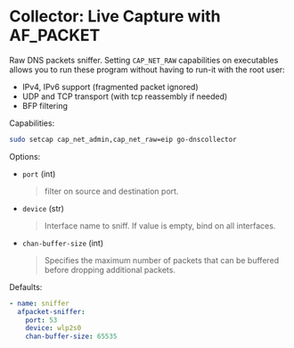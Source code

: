 # Collector: Live Capture with AF_PACKET

Raw DNS packets sniffer. Setting `CAP_NET_RAW` capabilities on executables allows you to run these
program without having to run-it with the root user:

* IPv4, IPv6 support (fragmented packet ignored)
* UDP and TCP transport (with tcp reassembly if needed)
* BFP filtering

Capabilities:

```bash
sudo setcap cap_net_admin,cap_net_raw=eip go-dnscollector
```

Options:

* `port` (int)
  > filter on source and destination port.
* `device` (str)
  > Interface name to sniff. If value is empty, bind on all interfaces.
* `chan-buffer-size` (int)
  > Specifies the maximum number of packets that can be buffered before dropping additional packets.

Defaults:

```yaml
- name: sniffer
  afpacket-sniffer:
    port: 53
    device: wlp2s0
    chan-buffer-size: 65535
```
